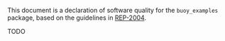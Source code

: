 This document is a declaration of software quality for the `buoy_examples` package, based on the guidelines in [REP-2004](https://www.ros.org/reps/rep-2004.html).

TODO

